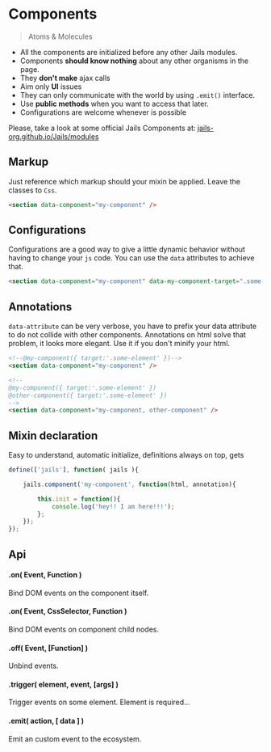 # Components
<!--{h1:.massive-header.-with-tagline}-->

> Atoms & Molecules

- All the components are initialized before any other Jails modules.
- Components **should know nothing** about any other organisms in the page.
- They **don't make** ajax calls
- Aim only **UI** issues
- They can only communicate with the world by using `.emit()` interface.
- Use **public methods** when you want to access that later.
- Configurations are welcome whenever is possible

Please, take a look at some official Jails Components at: [jails-org.github.io/Jails/modules](http://jails-org.github.io/Jails/)

## Markup

Just reference which markup should your mixin be applied. Leave the classes to `Css`.

```html
<section data-component="my-component" />
```

## Configurations

Configurations are a good way to give a little dynamic behavior without having to change your `js` code.
You can use the `data` attributes to achieve that.

```html
<section data-component="my-component" data-my-component-target=".some-element" />
```

## Annotations

`data-attribute` can be very verbose, you have to prefix your data attribute to do not collide with other components.
Annotations on html solve that problem, it looks more elegant. Use it if you don't minify your html.

```html
<!--@my-component({ target:'.some-element' })-->
<section data-component="my-component" />
```

```html
<!--
@my-component({ target:'.some-element' })
@other-component({ target:'.some-element' })
-->
<section data-component="my-component, other-component" />
```

## Mixin declaration

Easy to understand, automatic initialize, definitions always on top, gets

```js
define(['jails'], function( jails ){

    jails.component('my-component', function(html, annotation){

        this.init = function(){
            console.log('hey!! I am here!!!');
        };
    });
});
```

## Api

#### .on( Event, Function )
Bind DOM events on the component itself.

#### .on( Event, CssSelector, Function )
Bind DOM events on component child nodes.

#### .off( Event, [Function] )
Unbind events.

#### .trigger( element, event, [args] )
Trigger events on some element. Element is required...

#### .emit( action, [ data ] )
Emit an custom event to the ecosystem.
